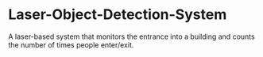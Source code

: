 # Laser-Object-Detection-System
A laser-based system that monitors the entrance into a building and counts the number of times people enter/exit.
